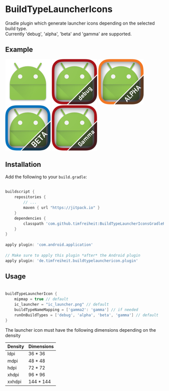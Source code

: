 BuildTypeLauncherIcons
======

Gradle plugin which generate launcher icons depending on the selected build type.   
Currently 'debug', 'alpha', 'beta' and 'gamma' are supported.   

Example
------------

![original](images/ic_launcher_original.png)
![debug](images/ic_launcher_debug.png)
![alpha](images/ic_launcher_alpha.png)
![beta](images/ic_launcher_beta.png)
![gamma](images/ic_launcher_gamma.png)


Installation
------------

Add the following to your `build.gradle`:

```gradle

buildscript {
    repositories {
        // ...
        maven { url "https://jitpack.io" }
    }
    dependencies {
        classpath 'com.github.timfreiheit:BuildTypeLauncherIconsGradlePlugin:X.X.X'
    }
}

apply plugin: 'com.android.application'

// Make sure to apply this plugin *after* the Android plugin
apply plugin: 'de.timfreiheit.buildtypelaunchericon.plugin'

```

Usage
------------


```gradle

buildTypeLauncherIcon {
    mipmap = true // default
    ic_launcher = "ic_launcher.png" // default
    buildTypeNameMapping = ['gamma2': 'gamma'] // if needed
    runOnBuildTypes = ['debug', 'alpha', 'beta', 'gamma'] // default
}

```

The launcher icon must have the following dimensions depending on the density

| Density     | Dimensions  |
| --------|---------|
| ldpi  | 36 * 36   |
| mdpi | 48 * 48 |
| hdpi | 72 * 72 |
| xhdpi | 96 * 96 |
| xxhdpi | 144 * 144 |